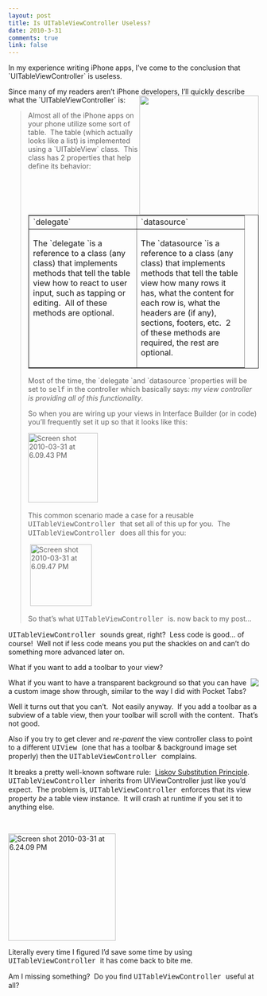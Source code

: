 ```yaml
--- 
layout: post
title: Is UITableViewController Useless?
date: 2010-3-31
comments: true
link: false
---
```

<p>In my experience writing iPhone apps, I’ve come to the conclusion that `UITableViewController` is useless.</p>  <p>Since many of my readers aren’t iPhone developers, I’ll quickly describe what the `UITableViewController` is:<a href="http://flux88.com/files/media/image/WindowsLiveWriter/IsUITableViewControllerUseless_FC6C/Screen%20shot%202010-03-31%20at%205.56.09%20PM_5.png"><img src="/images/Screen%20shot%202010-03-31%20at%205.56.09%20PM_thumb_1_.png" align="right"  height="240"  /></a></p>  <blockquote>   <p>Almost all of the iPhone apps on your phone utilize some sort of table.&#160; The table (which actually looks like a list) is implemented using a `UITableView` class.&#160; This class has 2 properties that help define its behavior:</p>    <table border="1" cellspacing="0" cellpadding="10" width="400"><tbody>       <tr>         <td valign="top" width="200">`delegate`</td>          <td valign="top" width="200">`datasource`</td>       </tr>        <tr>         <td valign="top" width="200">           <p>The `delegate `is a reference to a class (any class) that implements methods that tell the table view how to react to user input, such as tapping or editing.&#160; All of these methods are optional.</p>         </td>          <td valign="top" width="200">           <p>The `datasource `is a reference to a class (any class) that implements methods that tell the table view how many rows it has, what the content for each row is, what the headers are (if any), sections, footers, etc.&#160; 2 of these methods are required, the rest are optional.</p>            <p></p>         </td>       </tr>     </tbody></table>    <p>Most of the time, the `delegate `and `datasource `properties will be set to <font face="Courier New">self</font> in the controller which basically says: <em>my view controller is providing all of this functionality</em>.</p>    <p>So when you are wiring up your views in Interface Builder (or in code) you’ll frequently set it up so that it looks like this:</p>    <p><img src="/images/Screen%20shot%202010-03-31%20at%206.09.43%20PM_3_.png" alt="Screen shot 2010-03-31 at 6.09.43 PM"  height="140"  />&#160; </p>    <p>This common scenario made a case for a reusable <font face="Courier New">UITableViewController </font>that set all of this up for you.&#160; The <font face="Courier New">UITableViewController </font>does all this for you:</p>    <p>&#160;<img src="/images/Screen%20shot%202010-03-31%20at%206.09.47%20PM%5B5%5D_.png" alt="Screen shot 2010-03-31 at 6.09.47 PM"  height="124"  />&#160; </p>    <p>So that’s what <font face="Courier New">UITableViewController </font>is. now back to my post…</p> </blockquote>  <p><font face="Courier New">UITableViewController </font>sounds great, right?&#160; Less code is good… of course!&#160; Well not if less code means you put the shackles on and can’t do something more advanced later on.</p>  <p>What if you want to add a toolbar to your view?&#160; </p>  <p><img src="/images/pt1-thumb_.png" align="right"   /></p>  <p>What if you want to have a transparent background so that you can have a custom image show through, similar to the way I did with Pocket Tabs?</p>  <p>Well it turns out that you can’t.&#160; Not easily anyway.&#160; If you add a toolbar as a subview of a table view, then your toolbar will scroll with the content.&#160; That’s not good.</p>  <p>Also if you try to get clever and <em>re-parent</em> the view controller class to point to a different <font face="Courier New">UIView </font>(one that has a toolbar &amp; background image set properly) then the <font face="Courier New">UITableViewController </font>complains.</p>  <p>It breaks a pretty well-known software rule:&#160; <a href="http://en.wikipedia.org/wiki/Liskov_substitution_principle" target="_blank">Liskov Substitution Principle</a>.&#160; <font face="Courier New">UITableViewController </font>inherits from UIViewController just like you’d expect.&#160; The problem is, <font face="Courier New">UITableViewController </font>enforces that its view property <em>be</em> a table view instance.&#160; It will crash at runtime if you set it to anything else.</p>  <p>&#160;</p>  <p><img src="/images/Screen%20shot%202010-03-31%20at%206.24.09%20PM_59027f6e-3b8a-4075-97ed-d6aeaf811b39_.png" alt="Screen shot 2010-03-31 at 6.24.09 PM"  height="216"  /> </p>  <p>Literally every time I figured I’d save some time by using <font face="Courier New">UITableViewController </font>it has come back to bite me.</p>  <p>Am I missing something?&#160; Do you find <font face="Courier New">UITableViewController </font>useful at all?</p>
